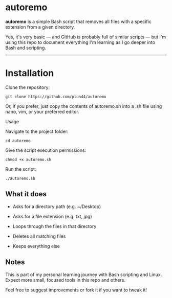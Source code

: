 # autoremo

**autoremo** is a simple Bash script that removes all files with a specific extension from a given directory.

Yes, it's very basic — and GitHub is probably full of similar scripts — but I'm using this repo to document everything I'm learning as I go deeper into Bash and scripting.

---

# Installation

Clone the repository:

	git clone https://github.com/plun44/autoremo

Or, if you prefer, just copy the contents of autoremo.sh into a .sh file using nano, vim, or your preferred editor.

 Usage

Navigate to the project folder:

	cd autoremo

Give the script execution permissions:

	chmod +x autoremo.sh

Run the script:

	./autoremo.sh

## What it does

- Asks for a directory path (e.g. ~/Desktop)

- Asks for a file extension (e.g. txt, jpg)

- Loops through the files in that directory

- Deletes all matching files

- Keeps everything else

## Notes

This is part of my personal learning journey with Bash scripting and Linux. Expect more small, focused tools in this repo and others.

Feel free to suggest improvements or fork it if you want to tweak it!
			
